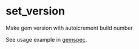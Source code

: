 # set_version

Make gem version with autoicrement build number

See usage example in [gemspec](set_version.gemspec).
